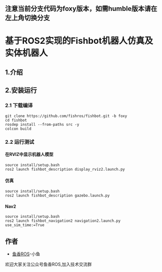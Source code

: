 <!--
 * @作者: 小鱼
 * @公众号: 鱼香ROS
 * @QQ交流群: 2642868461
 * @描述: README
-->


## 注意当前分支代码为foxy版本，如需humble版本请在左上角切换分支

# 基于ROS2实现的Fishbot机器人仿真及实体机器人


## 1.介绍


## 2.安装运行

### 2.1 下载编译


```
git clone https://github.com/fishros/fishbot.git -b foxy
cd fishbot
rosdep install --from-paths src -y
colcon build
```

### 2.2 运行测试

#### 在RVIZ中显示机器人模型

```
source install/setup.bash
ros2 launch fishbot_description display_rviz2.launch.py
```

#### 仿真
```
source install/setup.bash
ros2 launch fishbot_description gazebo.launch.py
```

#### Nav2
```
source install/setup.bash
ros2 launch fishbot_navigation2 navigation2.launch.py use_sim_time:=True
```


## 作者
- [鱼香ROS](https://fishros.com)-小鱼

欢迎大家关注公众号鱼香ROS,加入技术交流群
